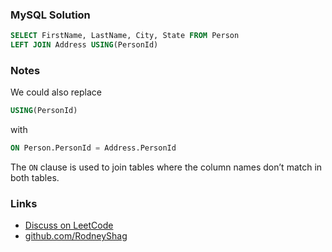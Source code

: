 ### MySQL Solution

```sql
SELECT FirstName, LastName, City, State FROM Person
LEFT JOIN Address USING(PersonId)
```

### Notes

We could also replace

```sql
USING(PersonId)
```

with

```sql
ON Person.PersonId = Address.PersonId
```

The `ON` clause is used to join tables where the column names don’t match in both tables.

### Links

- [Discuss on LeetCode](https://leetcode.com/problems/combine-two-tables/discuss/393440)
- [github.com/RodneyShag](https://github.com/RodneyShag)
